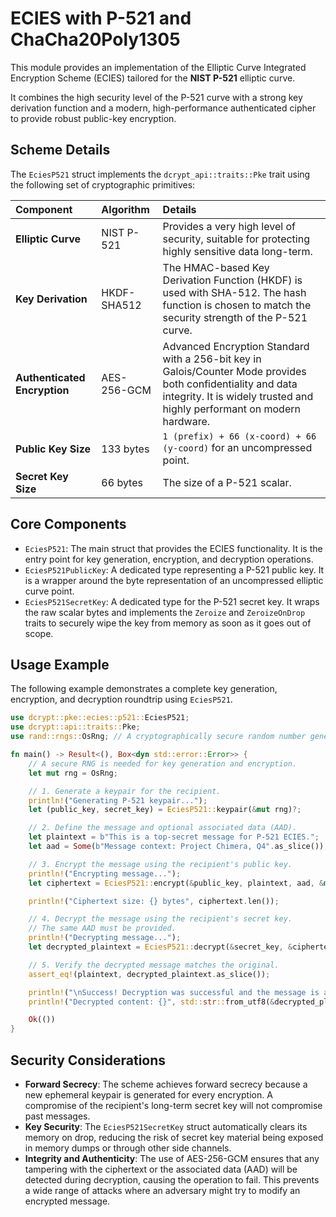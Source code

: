 # ECIES with P-521 and ChaCha20Poly1305 

This module provides an implementation of the Elliptic Curve Integrated Encryption Scheme (ECIES) tailored for the **NIST P-521** elliptic curve.

It combines the high security level of the P-521 curve with a strong key derivation function and a modern, high-performance authenticated cipher to provide robust public-key encryption.

## Scheme Details

The `EciesP521` struct implements the `dcrypt_api::traits::Pke` trait using the following set of cryptographic primitives:

| Component | Algorithm | Details |
| :--- | :--- | :--- |
| **Elliptic Curve** | NIST P-521 | Provides a very high level of security, suitable for protecting highly sensitive data long-term. |
| **Key Derivation** | HKDF-SHA512 | The HMAC-based Key Derivation Function (HKDF) is used with SHA-512. The hash function is chosen to match the security strength of the P-521 curve. |
| **Authenticated Encryption** | AES-256-GCM | Advanced Encryption Standard with a 256-bit key in Galois/Counter Mode provides both confidentiality and data integrity. It is widely trusted and highly performant on modern hardware. |
| **Public Key Size** | 133 bytes | `1 (prefix) + 66 (x-coord) + 66 (y-coord)` for an uncompressed point. |
| **Secret Key Size** | 66 bytes | The size of a P-521 scalar. |

## Core Components

*   `EciesP521`: The main struct that provides the ECIES functionality. It is the entry point for key generation, encryption, and decryption operations.
*   `EciesP521PublicKey`: A dedicated type representing a P-521 public key. It is a wrapper around the byte representation of an uncompressed elliptic curve point.
*   `EciesP521SecretKey`: A dedicated type for the P-521 secret key. It wraps the raw scalar bytes and implements the `Zeroize` and `ZeroizeOnDrop` traits to securely wipe the key from memory as soon as it goes out of scope.

## Usage Example

The following example demonstrates a complete key generation, encryption, and decryption roundtrip using `EciesP521`.

```rust
use dcrypt::pke::ecies::p521::EciesP521;
use dcrypt::api::traits::Pke;
use rand::rngs::OsRng; // A cryptographically secure random number generator

fn main() -> Result<(), Box<dyn std::error::Error>> {
    // A secure RNG is needed for key generation and encryption.
    let mut rng = OsRng;

    // 1. Generate a keypair for the recipient.
    println!("Generating P-521 keypair...");
    let (public_key, secret_key) = EciesP521::keypair(&mut rng)?;

    // 2. Define the message and optional associated data (AAD).
    let plaintext = b"This is a top-secret message for P-521 ECIES.";
    let aad = Some(b"Message context: Project Chimera, Q4".as_slice());

    // 3. Encrypt the message using the recipient's public key.
    println!("Encrypting message...");
    let ciphertext = EciesP521::encrypt(&public_key, plaintext, aad, &mut rng)?;

    println!("Ciphertext size: {} bytes", ciphertext.len());

    // 4. Decrypt the message using the recipient's secret key.
    // The same AAD must be provided.
    println!("Decrypting message...");
    let decrypted_plaintext = EciesP521::decrypt(&secret_key, &ciphertext, aad)?;

    // 5. Verify the decrypted message matches the original.
    assert_eq!(plaintext, decrypted_plaintext.as_slice());

    println!("\nSuccess! Decryption was successful and the message is authentic.");
    println!("Decrypted content: {}", std::str::from_utf8(&decrypted_plaintext)?);

    Ok(())
}
```

## Security Considerations

*   **Forward Secrecy**: The scheme achieves forward secrecy because a new ephemeral keypair is generated for every encryption. A compromise of the recipient's long-term secret key will not compromise past messages.
*   **Key Security**: The `EciesP521SecretKey` struct automatically clears its memory on drop, reducing the risk of secret key material being exposed in memory dumps or through other side channels.
*   **Integrity and Authenticity**: The use of AES-256-GCM ensures that any tampering with the ciphertext or the associated data (AAD) will be detected during decryption, causing the operation to fail. This prevents a wide range of attacks where an adversary might try to modify an encrypted message.